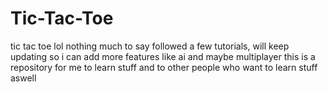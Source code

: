 # Tic-Tac-Toe
tic tac toe lol
 nothing much to say followed a few tutorials, will keep updating so i can add more features like ai
 and maybe multiplayer
this is a repository for me to learn stuff and to other people who want to learn stuff aswell
